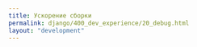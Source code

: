 ```yaml
---
title: Ускорение сборки
permalink: django/400_dev_experience/20_debug.html
layout: "development"
---
```

